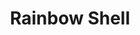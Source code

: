 ---
templateKey: blog-post
featuredpost: false
featuredimage: /assets/Rainbow_Shell.png
title: Rainbow Shell
description: Special
testfield: 788
---